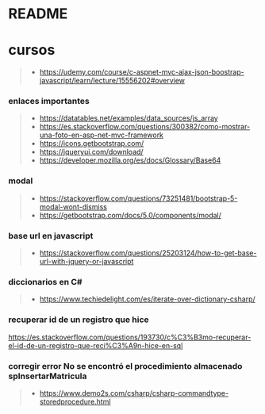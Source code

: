 # README


# cursos
>- https://udemy.com/course/c-aspnet-mvc-ajax-json-boostrap-javascript/learn/lecture/15556202#overview

### enlaces importantes
>- https://datatables.net/examples/data_sources/js_array
>- https://es.stackoverflow.com/questions/300382/como-mostrar-una-foto-en-asp-net-mvc-framework
>- https://icons.getbootstrap.com/
>- https://jqueryui.com/download/
>- https://developer.mozilla.org/es/docs/Glossary/Base64	
### modal
>- https://stackoverflow.com/questions/73251481/bootstrap-5-modal-wont-dismiss
>- https://getbootstrap.com/docs/5.0/components/modal/

### base url en javascript
>- https://stackoverflow.com/questions/25203124/how-to-get-base-url-with-jquery-or-javascript


### diccionarios en C#
>- https://www.techiedelight.com/es/iterate-over-dictionary-csharp/

### recuperar id de un registro que hice
https://es.stackoverflow.com/questions/193730/c%C3%B3mo-recuperar-el-id-de-un-registro-que-reci%C3%A9n-hice-en-sql

### corregir error No se encontró el procedimiento almacenado spInsertarMatricula
>- https://www.demo2s.com/csharp/csharp-commandtype-storedprocedure.html
